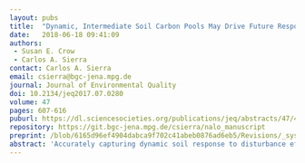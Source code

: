 ```yaml
---
layout: pubs
title:  "Dynamic, Intermediate Soil Carbon Pools May Drive Future Responsiveness to Environmental Change"
date:   2018-06-18 09:41:09
authors: 
 - Susan E. Crow
 - Carlos A. Sierra
contact: Carlos A. Sierra
email: csierra@bgc-jena.mpg.de
journal: Journal of Environmental Quality 
doi: 10.2134/jeq2017.07.0280
volume: 47
pages: 607-616
puburl: https://dl.sciencesocieties.org/publications/jeq/abstracts/47/4/607
repository: https://git.bgc-jena.mpg.de/csierra/nalo_manuscript
preprint: /blob/6165d96ef4904dabca9f702c41abeb0876ad6eb5/Revisions/_system_appendPDF_proof_hi_2.pdf
abstract: 'Accurately capturing dynamic soil response to disturbance effects in agroecosystem models remains elusive, thereby limiting projections of climate change mitigation potential. Perennial grasses cultivated in zero-tillage management systems hold promise as sustainable agroecosystems. High-yielding tropical C4 grasses often have extensive rooting systems, and the belowground processes of root turnover, aggregate formation, and mineral stabilization drove rapid C accumulation after cultivation in a recent study. We sought (i) to understand and constrain the size and responsiveness of dynamic, intermediate-cycling C pools contributing to the observed C accrual rates, and (ii) to simulate C stocks over time under the disturbance of elevated temperature using soil incubation at multiple temperatures and physical fractionation via density and sonication. Three-pool transfer modeling of soil incubations revealed small pools of readily available (i.e., days to months) microbial substrate that were responsive to temperature, time since cultivation, and inputs. Larger, kinetically slow-cycling pools were more indicative of long-term (i.e., years to decades) changes in C stock and strongly connected to measured changes in physical fractions. Combining the sensitivity of readily available microbial substrate with three-pool transfer modeling of the physical fractions over time since cultivation revealed that dynamic transfers of inputs occurred between the free organic and aggregate-protected fractions, and from these fractions to the mineral-associated dense fraction. Under 5°C temperature elevation, increased transfer rates outweighed elevated decomposition losses to sustain soil C accrual into the future. To effectively plan managed landscapes and monitor sustainable agroecosystems for climate change mitigation, tools must incorporate the complexity of soil response to change.'
---
```


